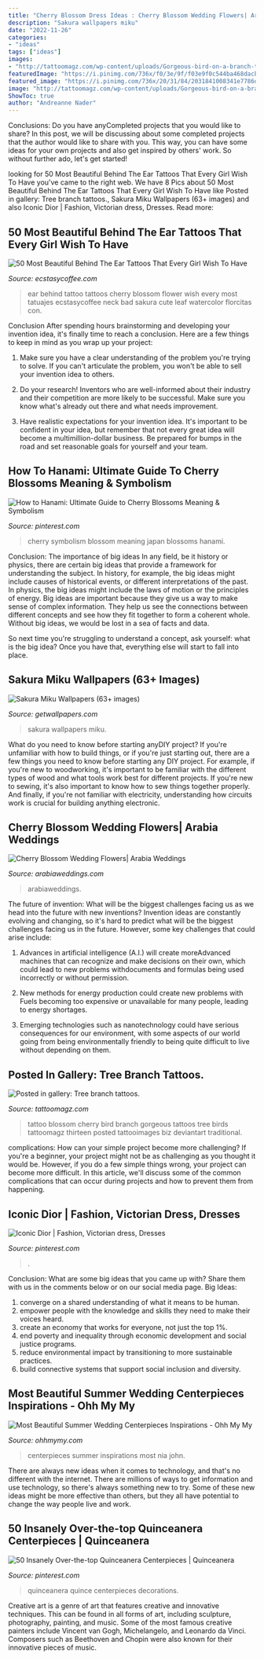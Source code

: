 ```yaml
---
title: "Cherry Blossom Dress Ideas : Cherry Blossom Wedding Flowers| Arabia Weddings"
description: "Sakura wallpapers miku"
date: "2022-11-26"
categories:
- "ideas"
tags: ["ideas"]
images:
- "http://tattoomagz.com/wp-content/uploads/Gorgeous-bird-on-a-branch-tattoo.jpg"
featuredImage: "https://i.pinimg.com/736x/f0/3e/9f/f03e9f0c544ba468dacb5d3652153999.jpg"
featured_image: "https://i.pinimg.com/736x/20/31/84/2031841008341e7786d024c455281773--grand-entrance-quince-ideas.jpg?b=t"
image: "http://tattoomagz.com/wp-content/uploads/Gorgeous-bird-on-a-branch-tattoo.jpg"
ShowToc: true
author: "Andreanne Nader"
---
```



Conclusions: Do you have anyCompleted projects that you would like to share?
In this post, we will be discussing about some completed projects that the author would like to share with you. This way, you can have some ideas for your own projects and also get inspired by others' work. So without further ado, let's get started!

	

		
looking for 50 Most Beautiful Behind The Ear Tattoos That Every Girl Wish To Have you've came to the right web. We have 8 Pics about 50 Most Beautiful Behind The Ear Tattoos That Every Girl Wish To Have like Posted in gallery: Tree branch tattoos., Sakura Miku Wallpapers (63+ images) and also Iconic Dior | Fashion, Victorian dress, Dresses. Read more:
		
    
## 50 Most Beautiful Behind The Ear Tattoos That Every Girl Wish To Have

<img loading=lazy src="http://www.ecstasycoffee.com/wp-content/uploads/2016/08/Cherry-Blossom-Ear-Tattoo.jpg" onerror="this.onerror=null;this.src='https://tse2.mm.bing.net/th?id=OIP.l1tJ8t-EL3olxlq1O9q1ggHaLH&amp;pid=15.1';" alt="50 Most Beautiful Behind The Ear Tattoos That Every Girl Wish To Have">

_Source: ecstasycoffee.com_

>ear behind tattoo tattoos cherry blossom flower wish every most tatuajes ecstasycoffee neck bad sakura cute leaf watercolor florcitas con. 

	

Conclusion
After spending hours brainstorming and developing your invention idea, it's finally time to reach a conclusion. Here are a few things to keep in mind as you wrap up your project:
1. Make sure you have a clear understanding of the problem you're trying to solve. If you can't articulate the problem, you won't be able to sell your invention idea to others.

2. Do your research! Inventors who are well-informed about their industry and their competition are more likely to be successful. Make sure you know what's already out there and what needs improvement.

3. Have realistic expectations for your invention idea. It's important to be confident in your idea, but remember that not every great idea will become a multimillion-dollar business. Be prepared for bumps in the road and set reasonable goals for yourself and your team.

    
## How To Hanami: Ultimate Guide To Cherry Blossoms Meaning &amp; Symbolism

<img loading=lazy src="https://i.pinimg.com/736x/27/fc/57/27fc57cf8bd1281166bd756af7fc0211.jpg" onerror="this.onerror=null;this.src='https://tse3.mm.bing.net/th?id=OIP.bjfBRKNZF1Gp4ybdqxNKYQHaPB&amp;pid=15.1';" alt="How to Hanami: Ultimate Guide to Cherry Blossoms Meaning &amp; Symbolism">

_Source: pinterest.com_

>cherry symbolism blossom meaning japan blossoms hanami. 

	

Conclusion: The importance of big ideas
In any field, be it history or physics, there are certain big ideas that provide a framework for understanding the subject. In history, for example, the big ideas might include causes of historical events, or different interpretations of the past. In physics, the big ideas might include the laws of motion or the principles of energy.
Big ideas are important because they give us a way to make sense of complex information. They help us see the connections between different concepts and see how they fit together to form a coherent whole. Without big ideas, we would be lost in a sea of facts and data.

So next time you're struggling to understand a concept, ask yourself: what is the big idea? Once you have that, everything else will start to fall into place.

    
## Sakura Miku Wallpapers (63+ Images)

<img loading=lazy src="http://getwallpapers.com/wallpaper/full/b/3/0/700355-large-sakura-miku-wallpapers-1920x1080.jpg" onerror="this.onerror=null;this.src='https://tse3.mm.bing.net/th?id=OIP.x2-DQAwEcQTraMoMDOgivwHaEK&amp;pid=15.1';" alt="Sakura Miku Wallpapers (63+ images)">

_Source: getwallpapers.com_

>sakura wallpapers miku. 

	

What do you need to know before starting anyDIY project?
If you're unfamiliar with how to build things, or if you're just starting out, there are a few things you need to know before starting any DIY project. For example, if you're new to woodworking, it's important to be familiar with the different types of wood and what tools work best for different projects. If you're new to sewing, it's also important to know how to sew things together properly. And finally, if you're not familiar with electricity, understanding how circuits work is crucial for building anything electronic.

    
## Cherry Blossom Wedding Flowers| Arabia Weddings

<img loading=lazy src="https://www.arabiaweddings.com/sites/default/files/albums/2020/04/11/cherry_blossom_wedding_2.jpg" onerror="this.onerror=null;this.src='https://tse1.mm.bing.net/th?id=OIP.c6uvVryT1HGKKaiUP64x8AHaKH&amp;pid=15.1';" alt="Cherry Blossom Wedding Flowers| Arabia Weddings">

_Source: arabiaweddings.com_

>arabiaweddings. 

	

The future of invention: What will be the biggest challenges facing us as we head into the future with new inventions?
Invention ideas are constantly evolving and changing, so it's hard to predict what will be the biggest challenges facing us in the future. However, some key challenges that could arise include:
1. Advances in artificial intelligence (A.I.) will create moreAdvanced machines that can recognize and make decisions on their own, which could lead to new problems withdocuments and formulas being used incorrectly or without permission.

2. New methods for energy production could create new problems with Fuels becoming too expensive or unavailable for many people, leading to energy shortages.

3. Emerging technologies such as nanotechnology could have serious consequences for our environment, with some aspects of our world going from being environmentally friendly to being quite difficult to live without depending on them.

    
## Posted In Gallery: Tree Branch Tattoos.

<img loading=lazy src="http://tattoomagz.com/wp-content/uploads/Gorgeous-bird-on-a-branch-tattoo.jpg" onerror="this.onerror=null;this.src='https://tse1.mm.bing.net/th?id=OIP.utYfeElxZyuH3StnueSQ2gHaJ4&amp;pid=15.1';" alt="Posted in gallery: Tree branch tattoos.">

_Source: tattoomagz.com_

>tattoo blossom cherry bird branch gorgeous tattoos tree birds tattoomagz thirteen posted tattooimages biz deviantart traditional. 

	

complications: How can your simple project become more challenging?
If you're a beginner, your project might not be as challenging as you thought it would be. However, if you do a few simple things wrong, your project can become more difficult. In this article, we'll discuss some of the common complications that can occur during projects and how to prevent them from happening.

    
## Iconic Dior | Fashion, Victorian Dress, Dresses

<img loading=lazy src="https://i.pinimg.com/736x/f0/3e/9f/f03e9f0c544ba468dacb5d3652153999.jpg" onerror="this.onerror=null;this.src='https://tse2.mm.bing.net/th?id=OIP.8PyNvn8brrrqDbKYtoGTfgHaJ3&amp;pid=15.1';" alt="Iconic Dior | Fashion, Victorian dress, Dresses">

_Source: pinterest.com_

>. 

	

Conclusion: What are some big ideas that you came up with? Share them with us in the comments below or on our social media page.
Big Ideas:
1. converge on a shared understanding of what it means to be human. 
2. empower people with the knowledge and skills they need to make their voices heard. 
3. create an economy that works for everyone, not just the top 1%. 
4. end poverty and inequality through economic development and social justice programs. 
5. reduce environmental impact by transitioning to more sustainable practices. 
6. build connective systems that support social inclusion and diversity. 

    
## Most Beautiful Summer Wedding Centerpieces Inspirations - Ohh My My

<img loading=lazy src="http://ohhmymy.com/wp-content/uploads/2016/05/Grand-Summer-Wedding-Centerpieces.jpg" onerror="this.onerror=null;this.src='https://tse4.mm.bing.net/th?id=OIP.jEqcv08Z_piva2eK5bolBgHaLH&amp;pid=15.1';" alt="Most Beautiful Summer Wedding Centerpieces Inspirations - Ohh My My">

_Source: ohhmymy.com_

>centerpieces summer inspirations most nia john. 

	

There are always new ideas when it comes to technology, and that's no different with the internet. There are millions of ways to get information and use technology, so there's always something new to try. Some of these new ideas might be more effective than others, but they all have potential to change the way people live and work.

    
## 50 Insanely Over-the-top Quinceanera Centerpieces | Quinceanera

<img loading=lazy src="https://i.pinimg.com/736x/20/31/84/2031841008341e7786d024c455281773--grand-entrance-quince-ideas.jpg?b=t" onerror="this.onerror=null;this.src='https://tse2.mm.bing.net/th?id=OIP.qP0HNPCiuJ-XtVZlzwlWcwHaLH&amp;pid=15.1';" alt="50 Insanely Over-the-top Quinceanera Centerpieces | Quinceanera">

_Source: pinterest.com_

>quinceanera quince centerpieces decorations. 

	

Creative art is a genre of art that features creative and innovative techniques. This can be found in all forms of art, including sculpture, photography, painting, and music. Some of the most famous creative painters include Vincent van Gogh, Michelangelo, and Leonardo da Vinci. Composers such as Beethoven and Chopin were also known for their innovative pieces of music.

